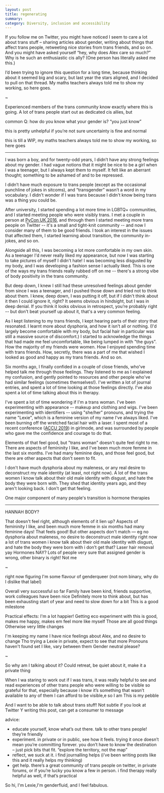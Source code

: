 ```yaml
---
layout: post
title: regenerating
summary:
category: Diversity, inclusion and accessibility
---
```


If you follow me on Twitter, you might have noticed I seem to care a lot about trans stuff – sharing articles about gender, writing about things that affect trans people, retweeting nice stories from trans friends, and so on.
And you might have asked yourself “hey, why does Alex care so much?”
Why is he such an enthusiastic cis ally?
(One person has literally asked me this.)

I’d been trying to ignore this question for a long time, because thinking about it seemed big and scary, but last year the stars aligned, and I decided to pull on that thread.
My maths teachers always told me to show my working, so here goes.

~

Experienced members of the trans community know exactly where this is going.
A lot of trans people start out as dedicated cis allies, but



common Q: how do you know what your gender is?
“you just know”

this is pretty unhelpful if you’re not sure
uncertainty is fine and normal

this is till a WIP, my maths teachers always told me to show my working, so here goes

---

I was born a boy, and for twenty-odd years, I didn’t have any strong feelings about my gender.
I had vague notions that it might be nice to be a girl when I was a teenager, but I always kept them to myself.
It felt like an aberrant thought; something to be ashamed of and to be repressed.

I didn’t have much exposure to trans people (except as the occasional punchline of jokes in sitcoms), and “transgender” wasn’t a word in my vocabulary.
I didn't wonder if I was trans because I didn't know being trans was a thing you could be.

After university, I started spending a lot more time in LGBTQ+ communities, and I started meeting people who were visibly trans.
I met a couple in person at [PyCon UK 2016](https://2016.pyconuk.org/), and through them I started meeting more trans people on Twitter -- it's a small and tight-knit community -- and now I consider many of them to be good friends.
I took an interest in the issues that affected them, I started learning about transition, the community in-jokes, and so on.

Alongside all this, I was becoming a lot more comfortable in my own skin.
As a teenager I'd never really liked my appearance, but now I was starting to take pictures of myself I didn't hate!
I was becoming less disgusted by my body, and I was developing a fashion sense I actually liked.
This is one of the ways my trans friends really rubbed off on me -- there's a strong vibe of body positivity in the trans community.

But deep down, I knew I still had these unresolved feelings about gender from since I was a teenager, and I pushed those down and tried not to think about them.
I knew, deep down, I was putting it off, but if I didn't think about it then I could ignore it, right?
It seems obvious in hindsight, but I was in deep denial.
If you think it looks obvious in retrospect, you’re probably right -- but don't beat yourself up about it, that's a very common feeling.

As I kept listening to my trans friends, I kept hearing parts of their story that resonated.
I learnt more about dysphoria, and how it isn't all or nothing.
(I'd largely become comfortable with my body, but facial hair in particular was still a massive source of discomfort.)
I started to acknowledge the things that had made me feel uncomfortable, like being lumped in with "the guys".
How the majority of my friends were women.
How I enjoyed spending time with trans friends.
How, secretly, there was a part of me that wished I looked as good and happy as my trans friends.
And so on.

Six months ago, I finally confided in a couple of close friends, who've helped talk me through those feelings.
They listened to me as I explained my confusion, and gently pointed to resources and other people who've had similar feelings (sometimes themselves!).
I've written a lot of journal entries, and spent a lot of time looking at those feelings directly.
I've also spent a lot of time talking about this in therapy.

I've spent a lot of time wondering if I'm a trans woman.
I've been experimenting with appearance -- makeup and clothing and wigs.
I've been experimenting with identifiers -- using "she/her" pronouns, and trying the name "Lexie", which is a feminine version of my name I've always liked.
I've been burning off the wretched facial hair with a laser.
I spent most of a recent conference ([ACCU 2019](https://conference.accu.org/)) in girlmode, and was surrounded by people who gave me the confidence and courage to do that.

Elements of that feel good, but "trans woman" doesn't quite feel right to me.
There are aspects of femininity I like, and I've been much more femme in the last six months.
I've had many feminine days, and those feel good, but there are other aspects that don't seem to fit.

I don't have much dysphoria about my maleness, or any real desire to deconstruct my male identity (at least, not right now).
A lot of the trans women I know talk about their old male identity with disgust, and hate the body they were born with.
They shed that identity years ago, and they aren't looking back.
I don't get that feeling.

One major component of many people's transition is hormone therapies

---

HANNAH BODY?

That doesn't feel right, although elements of it lien up?
Aspects of femininity I like, and been much more femme in six months
had many feminine days!
That feels good!
But other aspects don't match — eg no dysphoria about maleness, no desire to deconstruct male identity right now
a lot of trans women i know talk about their old male identity with disgust, and hate the body they were born with
i don’t get that?
Laser hair removal yay
Hormones NAY?
Lots of people very sure that assigned gender is wrong, other binary is right!
Not me

~

right now figuring
I'm some flavour of genderqueer (not nom binary, why do I dislike that label)

Overall very successful so far
Family have been kind, friends supportive, work colleagues have been nice
Definitely more to think about, but has been exhausting start of year and need to slow down for a bit
This is a good milestone

Practical effects: I'm a lot happier!
Getting eco experiment with this is good, makes me happy, makes em feel more like myself
Those are all good things
Otherwise very little changes

I'm keeping my name
I have nice feelings about Alex, and no desire to change
Tho trying a Lexie in private, expect to see that more
Pronouns haven't found set I like, vary between them
Gender neutral please?

~

So why am I talking about it?
Could retreat, be quiet about it, make it a private thing

When I wa staring to work out if I was trans, it was really helpful to see and read experiences of other trans people who were willing to be visible
so grateful for that, especially because i know it’s something that wasn’t available to any of them
I can afford to be visible,e so I am
This is my pebble

And I want to be able to talk about trans stuff!
Not subtle if you look at Twitter
 Y writing this post, can get a consumer to message

advice:

* educate yourself, know what’s out there. talk to other trans people! they’re friendly
* experiment. in private or in public, see how it feels. trying it once doesn’t mean you’re committing forever. you don’t have to know the destination – just pick bits that fit. “explore the territory, not the map”
* reflect, we suck at it. i find journalling helps (i’ve been writing posts like this and it really helps my thinking)
* get help. there’s a great community of trans people on twitter, in private forums, or if you’re lucky you know a few in person. i find therapy really helpful as well, if that’s practical

So hi, I'm Lexie,I'm genderfluid, and I feel fabulous.
